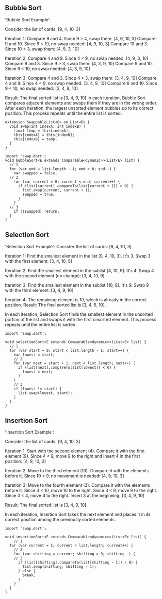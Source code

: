 ## Bubble Sort

'Bubble Sort Example':

Consider the list of cards: [9, 4, 10, 3]

Iteration 1:
Compare 9 and 4. Since 9 > 4, swap them: [4, 9, 10, 3]
Compare 9 and 10. Since 9 < 10, no swap needed: [4, 9, 10, 3]
Compare 10 and 3. Since 10 > 3, swap them: [4, 9, 3, 10]

Iteration 2:
Compare 4 and 9. Since 4 < 9, no swap needed: [4, 9, 3, 10]
Compare 9 and 3. Since 9 > 3, swap them: [4, 3, 9, 10]
Compare 9 and 10. Since 9 < 10, no swap needed: [4, 3, 9, 10]

Iteration 3:
Compare 4 and 3. Since 4 > 3, swap them: [3, 4, 9, 10]
Compare 4 and 9. Since 4 < 9, no swap needed: [3, 4, 9, 10]
Compare 9 and 10. Since 9 < 10, no swap needed: [3, 4, 9, 10]

Result:
The final sorted list is [3, 4, 9, 10]
In each iteration, Bubble Sort compares adjacent elements and swaps them if they are in the wrong
order. After each iteration, the largest unsorted element bubbles up to its correct position. This
process repeats until the entire list is sorted.

```
extension SwappableList<E> on List<E> {
  void swap(int indexA, int indexB) {
    final temp = this[indexA];
    this[indexA] = this[indexB];
    this[indexB] = temp;
  }
}
```

```
import 'swap.dart';
void bubbleSort<E extends Comparable<dynamic>>(List<E> list) {
  // 1
  for (var end = list.length - 1; end > 0; end--) {
    var swapped = false;
  // 2
    for (var current = 0; current < end; current++) {
      if (list[current].compareTo(list[current + 1]) > 0) {
        list.swap(current, current + 1);
        swapped = true;
      }
    }
  // 3
    if (!swapped) return;
  }
}
```

## Selection Sort

'Selection Sort Example':
Consider the list of cards: [9, 4, 10, 3]

Iteration 1:
Find the smallest element in the list [9, 4, 10, 3]. It's 3.
Swap 3 with the first element: [3, 4, 10, 9]

Iteration 2:
Find the smallest element in the sublist [4, 10, 9]. It's 4.
Swap 4 with the second element (no change): [3, 4, 10, 9]

Iteration 3:
Find the smallest element in the sublist [10, 9]. It's 9.
Swap 9 with the third element: [3, 4, 9, 10]

Iteration 4:
The remaining element is 10, which is already in the correct position.
Result:
The final sorted list is [3, 4, 9, 10].

In each iteration, Selection Sort finds the smallest element in the unsorted portion of the list and
swaps it with the first unsorted element. This process repeats until the entire list is sorted.

```
import 'swap.dart';

void selectionSort<E extends Comparable<dynamic>>(List<E> list) {
  // 1
  for (var start = 0; start < list.length - 1; start++) {
    var lowest = start;
    // 2
    for (var next = start + 1; next < list.length; next++) {
      if (list[next].compareTo(list[lowest]) < 0) {
        lowest = next;
      }
    }
    // 3
    if (lowest != start) {
      list.swap(lowest, start);
    }
  }
}
```

## Insertion Sort

'Insertion Sort Example':

Consider the list of cards: [9, 4, 10, 3]

Iteration 1:
Start with the second element (4). Compare it with the first element (9). Since 4 < 9, move 9 to the
right and insert 4 in the first position: [4, 9, 10, 3]

Iteration 2:
Move to the third element (10). Compare it with the elements before it. Since 10 > 9, no movement is
needed: [4, 9, 10, 3]

Iteration 3:
Move to the fourth element (3). Compare it with the elements before it. Since 3 < 10, move 10 to the
right. Since 3 < 9, move 9 to the right. Since 3 < 4, move 4 to the right. Insert 3 at the
beginning: [3, 4, 9, 10]

Result:
The final sorted list is [3, 4, 9, 10].

In each iteration, Insertion Sort takes the next element and places it in its correct position among
the previously sorted elements.

```
import 'swap.dart';

void insertionSort<E extends Comparable<dynamic>>(List<E> list) {
    // 1
  for (var current = 1; current < list.length; current++) {
    // 2
    for (var shifting = current; shifting > 0; shifting--) {
    // 3
      if (list[shifting].compareTo(list[shifting - 1]) < 0) {
        list.swap(shifting, shifting - 1);
      } else {
        break;
      }
    }
  }
}
```
